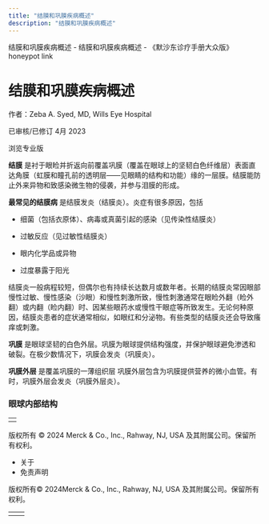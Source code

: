 ```yaml
---
title: "结膜和巩膜疾病概述"
description: "结膜和巩膜疾病概述"
---
```


﻿结膜和巩膜疾病概述 \- 结膜和巩膜疾病概述 \- 《默沙东诊疗手册大众版》 honeypot link

# 结膜和巩膜疾病概述

作者：Zeba A. Syed, MD, Wills Eye Hospital

已审核/已修订 4月 2023

浏览专业版

**结膜** 是衬于眼睑并折返向前覆盖巩膜（覆盖在眼球上的坚韧白色纤维层）表面直达角膜（虹膜和瞳孔前的透明层——见眼睛的结构和功能）缘的一层膜。结膜能防止外来异物和致感染微生物的侵袭，并参与泪膜的形成。

**最常见的结膜病** 是结膜发炎（结膜炎）。炎症有很多原因，包括

- 细菌（包括衣原体）、病毒或真菌引起的感染（见传染性结膜炎）

- 过敏反应（见过敏性结膜炎）

- 眼内化学品或异物

- 过度暴露于阳光


结膜炎一般病程较短，但偶尔也有持续长达数月或数年者。长期的结膜炎常因眼部慢性过敏、慢性感染（沙眼）和慢性刺激所致，慢性刺激通常在眼睑外翻（睑外翻）或内翻（睑内翻）时、因某些眼药水或慢性干眼症等所致发生。无论何种原因，结膜炎患者的症状通常相似，如眼红和分泌物。有些类型的结膜炎还会导致瘙痒或刺激。

**巩膜** 是眼球坚韧的白色外层。巩膜为眼球提供结构强度，并保护眼球避免渗透和破裂。在极少数情况下，巩膜会发炎（巩膜炎）。

**巩膜外层** 是覆盖巩膜的一薄组织层 巩膜外层包含为巩膜提供营养的微小血管。有时，巩膜外层会发炎（巩膜外层炎）。

### 眼球内部结构

|     |
| --- |
|  |



版权所有 © 2024
Merck & Co., Inc., Rahway, NJ, USA 及其附属公司。保留所有权利。

- 关于
- 免责声明

版权所有© 2024Merck & Co., Inc., Rahway, NJ, USA 及其附属公司。保留所有权利。

|     |     |
| --- | --- |
|  |  |